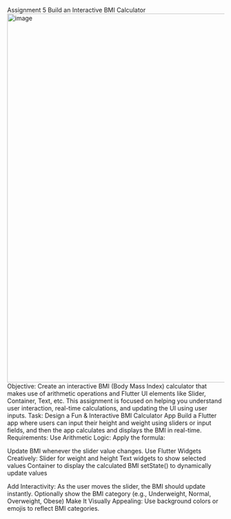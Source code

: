 Assignment 5
Build an Interactive BMI Calculator
<img width="1440" height="854" alt="image" src="https://github.com/user-attachments/assets/8ae05a16-eeaf-4390-a691-1e23a4f7b42b" />
Objective:
Create an interactive BMI (Body Mass Index) calculator that makes use of arithmetic operations and Flutter UI elements like Slider, Container, Text, etc.
This assignment is focused on helping you understand user interaction, real-time calculations, and updating the UI using user inputs.
Task: Design a Fun & Interactive BMI Calculator App
Build a Flutter app where users can input their height and weight using sliders or input fields, and then the app calculates and displays the BMI in real-time.
Requirements:
Use Arithmetic Logic:
Apply the formula:

Update BMI whenever the slider value changes.
Use Flutter Widgets Creatively:
Slider for weight and height
Text widgets to show selected values
Container to display the calculated BMI
setState() to dynamically update values

Add Interactivity:
As the user moves the slider, the BMI should update instantly.
Optionally show the BMI category (e.g., Underweight, Normal, Overweight, Obese)
Make It Visually Appealing:
Use background colors or emojis to reflect BMI categories.
